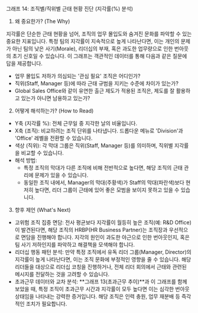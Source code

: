 그래프 14: 조직별/직위별 근태 현황 진단 (지각률(%) 분석)

1. 왜 중요한가? (The Why)

지각률은 단순한 근태 현황을 넘어, 조직의 업무 몰입도와 숨겨진 문화를 파악할 수 있는 중요한 지표입니다. 특정 팀의 지각률이 지속적으로 높게 나타난다면, 이는 개인의 문제가 아닌 팀의 낮은 사기(Morale), 리더십의 부재, 혹은 과도한 업무량으로 인한 번아웃의 초기 신호일 수 있습니다. 이 그래프는 객관적인 데이터를 통해 다음과 같은 질문에 답을 제공합니다.

- 업무 몰입도 저하가 의심되는 '관심 필요' 조직은 어디인가?
- 직위(Staff, Manager 등)에 따라 근태 규범을 지키는 수준에 차이가 있는가?
- Global Sales Office와 같이 유연한 출근 제도가 적용된 조직은, 제도를 잘 활용하고 있는가 아니면 남용하고 있는가?

2. 어떻게 해석하는가? (How to Read)

- Y축 (지각률 %): 전체 근무일 중 지각한 날의 비율입니다.
- X축 (조직): 비교하려는 조직 단위를 나타냅니다. 드롭다운 메뉴로 'Division'과 'Office' 레벨을 전환할 수 있습니다.
- 색상 (직위): 각 막대 그룹은 직위(Staff, Manager 등)를 의미하며, 직위별 지각률을 비교할 수 있습니다.
- 해석 방법:
    - 특정 조직의 막대가 다른 조직에 비해 전반적으로 높다면, 해당 조직의 근태 관리에 문제가 있을 수 있습니다.
    - 동일한 조직 내에서, Manager의 막대(주황색)가 Staff의 막대(파란색)보다 현저히 높다면, 리더 그룹이 근태에 있어 좋은 모범을 보이지 못하고 있을 수 있습니다.

3. 향후 제언 (What's Next)

- 고위험 조직 집중 면담: 전사 평균보다 지각률이 월등히 높은 조직(예: R&D Office)이 발견된다면, 해당 조직의 HRBP(HR Business Partner)는 조직장과 우선적으로 면담을 진행해야 합니다. 지각의 원인이 과도한 야근으로 인한 번아웃인지, 혹은 팀 사기 저하인지를 파악하고 해결책을 모색해야 합니다.
- 리더십 행동 패턴 분석: 만약 특정 조직에서 유독 리더 그룹(Manager, Director)의 지각률이 높게 나타난다면, 이는 조직 문화에 부정적인 영향을 줄 수 있습니다. 해당 리더들을 대상으로 리더십 코칭을 진행하거나, 전체 리더 회의에서 근태와 관련된 메시지를 전달하는 것을 고려할 수 있습니다.
- 초과근무 데이터와 교차 분석: **그래프 13(초과근무 추이)**과 이 그래프를 함께 보았을 때, 특정 조직이 초과근무 시간과 지각률이 모두 높다면 이는 심각한 번아웃 상태임을 나타내는 강력한 증거입니다. 해당 조직은 인력 충원, 업무 재분배 등 즉각적인 조치가 필요합니다.